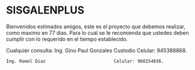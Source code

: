 # SISGALENPLUS

Bienvenidos estimados amigos, este es el proyecto que debemos realizar, como maximo en 77 dias. 
Para lo cual se le recomienda que ustedes deben cumplir con lo requerido en el tiempo establecido. 

Cualquier consulta: 
    Ing. Gino Paul Gonzales Custodio         Celular: 945388868.
    
    Ing. Romel Diaz                          Celular: 960154036.
    